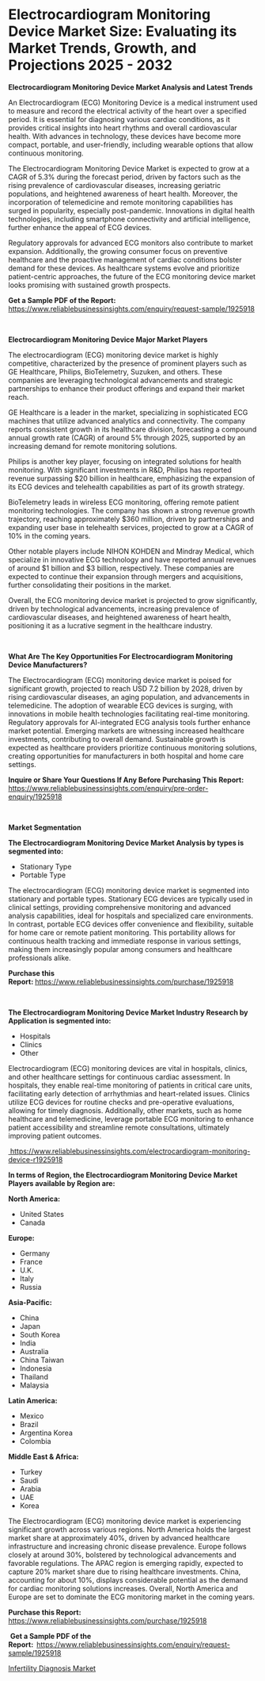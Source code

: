 <p><h1>Electrocardiogram Monitoring Device Market Size: Evaluating its Market Trends, Growth, and Projections 2025 - 2032</h1></p><p><strong>Electrocardiogram Monitoring Device Market Analysis and Latest Trends</strong></p>
<p><p>An Electrocardiogram (ECG) Monitoring Device is a medical instrument used to measure and record the electrical activity of the heart over a specified period. It is essential for diagnosing various cardiac conditions, as it provides critical insights into heart rhythms and overall cardiovascular health. With advances in technology, these devices have become more compact, portable, and user-friendly, including wearable options that allow continuous monitoring.</p><p>The Electrocardiogram Monitoring Device Market is expected to grow at a CAGR of 5.3% during the forecast period, driven by factors such as the rising prevalence of cardiovascular diseases, increasing geriatric populations, and heightened awareness of heart health. Moreover, the incorporation of telemedicine and remote monitoring capabilities has surged in popularity, especially post-pandemic. Innovations in digital health technologies, including smartphone connectivity and artificial intelligence, further enhance the appeal of ECG devices.</p><p>Regulatory approvals for advanced ECG monitors also contribute to market expansion. Additionally, the growing consumer focus on preventive healthcare and the proactive management of cardiac conditions bolster demand for these devices. As healthcare systems evolve and prioritize patient-centric approaches, the future of the ECG monitoring device market looks promising with sustained growth prospects.</p></p>
<p><strong>Get a Sample PDF of the Report:&nbsp;</strong> <a href="https://www.reliablebusinessinsights.com/enquiry/request-sample/1925918?utm_campaign=2769&utm_medium=2&utm_source=Github&utm_content=ia&utm_term=03032025&utm_id=electrocardiogram-monitoring-device">https://www.reliablebusinessinsights.com/enquiry/request-sample/1925918</a></p>
<p>&nbsp;</p>
<p><strong>Electrocardiogram Monitoring Device Major Market Players</strong></p>
<p><p>The electrocardiogram (ECG) monitoring device market is highly competitive, characterized by the presence of prominent players such as GE Healthcare, Philips, BioTelemetry, Suzuken, and others. These companies are leveraging technological advancements and strategic partnerships to enhance their product offerings and expand their market reach.</p><p>GE Healthcare is a leader in the market, specializing in sophisticated ECG machines that utilize advanced analytics and connectivity. The company reports consistent growth in its healthcare division, forecasting a compound annual growth rate (CAGR) of around 5% through 2025, supported by an increasing demand for remote monitoring solutions.</p><p>Philips is another key player, focusing on integrated solutions for health monitoring. With significant investments in R&D, Philips has reported revenue surpassing $20 billion in healthcare, emphasizing the expansion of its ECG devices and telehealth capabilities as part of its growth strategy.</p><p>BioTelemetry leads in wireless ECG monitoring, offering remote patient monitoring technologies. The company has shown a strong revenue growth trajectory, reaching approximately $360 million, driven by partnerships and expanding user base in telehealth services, projected to grow at a CAGR of 10% in the coming years.</p><p>Other notable players include NIHON KOHDEN and Mindray Medical, which specialize in innovative ECG technology and have reported annual revenues of around $1 billion and $3 billion, respectively. These companies are expected to continue their expansion through mergers and acquisitions, further consolidating their positions in the market.</p><p>Overall, the ECG monitoring device market is projected to grow significantly, driven by technological advancements, increasing prevalence of cardiovascular diseases, and heightened awareness of heart health, positioning it as a lucrative segment in the healthcare industry.</p></p>
<p>&nbsp;</p>
<p><strong>What Are The Key Opportunities For Electrocardiogram Monitoring Device Manufacturers?</strong></p>
<p><p>The Electrocardiogram (ECG) monitoring device market is poised for significant growth, projected to reach USD 7.2 billion by 2028, driven by rising cardiovascular diseases, an aging population, and advancements in telemedicine. The adoption of wearable ECG devices is surging, with innovations in mobile health technologies facilitating real-time monitoring. Regulatory approvals for AI-integrated ECG analysis tools further enhance market potential. Emerging markets are witnessing increased healthcare investments, contributing to overall demand. Sustainable growth is expected as healthcare providers prioritize continuous monitoring solutions, creating opportunities for manufacturers in both hospital and home care settings.</p></p>
<p><strong>Inquire or Share Your Questions If Any Before Purchasing This Report:</strong> <a href="https://www.reliablebusinessinsights.com/enquiry/pre-order-enquiry/1925918?utm_campaign=2769&utm_medium=2&utm_source=Github&utm_content=ia&utm_term=03032025&utm_id=electrocardiogram-monitoring-device">https://www.reliablebusinessinsights.com/enquiry/pre-order-enquiry/1925918</a></p>
<p>&nbsp;</p>
<p><strong>Market Segmentation</strong></p>
<p><strong>The Electrocardiogram Monitoring Device Market Analysis by types is segmented into:</strong></p>
<p><ul><li>Stationary Type</li><li>Portable Type</li></ul></p>
<p><p>The electrocardiogram (ECG) monitoring device market is segmented into stationary and portable types. Stationary ECG devices are typically used in clinical settings, providing comprehensive monitoring and advanced analysis capabilities, ideal for hospitals and specialized care environments. In contrast, portable ECG devices offer convenience and flexibility, suitable for home care or remote patient monitoring. This portability allows for continuous health tracking and immediate response in various settings, making them increasingly popular among consumers and healthcare professionals alike.</p></p>
<p><strong>Purchase this Report:&nbsp;</strong><a href="https://www.reliablebusinessinsights.com/purchase/1925918?utm_campaign=2769&utm_medium=2&utm_source=Github&utm_content=ia&utm_term=03032025&utm_id=electrocardiogram-monitoring-device">https://www.reliablebusinessinsights.com/purchase/1925918</a></p>
<p>&nbsp;</p>
<p><strong>The Electrocardiogram Monitoring Device Market Industry Research by Application is segmented into:</strong></p>
<p><ul><li>Hospitals</li><li>Clinics</li><li>Other</li></ul></p>
<p><p>Electrocardiogram (ECG) monitoring devices are vital in hospitals, clinics, and other healthcare settings for continuous cardiac assessment. In hospitals, they enable real-time monitoring of patients in critical care units, facilitating early detection of arrhythmias and heart-related issues. Clinics utilize ECG devices for routine checks and pre-operative evaluations, allowing for timely diagnosis. Additionally, other markets, such as home healthcare and telemedicine, leverage portable ECG monitoring to enhance patient accessibility and streamline remote consultations, ultimately improving patient outcomes.</p></p>
<p><a href="https://www.reliablebusinessinsights.com/electrocardiogram-monitoring-device-r1925918?utm_campaign=2769&utm_medium=2&utm_source=Github&utm_content=ia&utm_term=03032025&utm_id=electrocardiogram-monitoring-device">&nbsp;https://www.reliablebusinessinsights.com/electrocardiogram-monitoring-device-r1925918</a></p>
<p><strong>In terms of Region, the Electrocardiogram Monitoring Device Market Players available by Region are:</strong></p>
<p>
    <p> <strong> North America: </strong>
        <ul>
            <li>United States</li>
            <li>Canada</li>
        </ul>
        </p> 
    <p> <strong> Europe: </strong>
        <ul>
            <li>Germany</li>
            <li>France</li>
            <li>U.K.</li>
            <li>Italy</li>
            <li>Russia</li>
        </ul>
        </p> 
    <p> <strong> Asia-Pacific: </strong>
        <ul>
            <li>China</li>
            <li>Japan</li>
            <li>South Korea</li>
            <li>India</li>
            <li>Australia</li>
            <li>China Taiwan</li>
            <li>Indonesia</li>
            <li>Thailand</li>
            <li>Malaysia</li>
        </ul>
        </p> 
    <p> <strong> Latin America: </strong>
        <ul>
            <li>Mexico</li>
            <li>Brazil</li>
            <li>Argentina Korea</li>
            <li>Colombia</li>
        </ul>
        </p> 
    <p> <strong> Middle East & Africa: </strong>
        <ul>
            <li>Turkey</li>
            <li>Saudi</li>
            <li>Arabia</li>
            <li>UAE</li>
            <li>Korea</li>
        </ul>
    </p>
    </p>
<p><p>The Electrocardiogram (ECG) monitoring device market is experiencing significant growth across various regions. North America holds the largest market share at approximately 40%, driven by advanced healthcare infrastructure and increasing chronic disease prevalence. Europe follows closely at around 30%, bolstered by technological advancements and favorable regulations. The APAC region is emerging rapidly, expected to capture 20% market share due to rising healthcare investments. China, accounting for about 10%, displays considerable potential as the demand for cardiac monitoring solutions increases. Overall, North America and Europe are set to dominate the ECG monitoring market in the coming years.</p></p>
<p><strong>Purchase this Report: </strong><a href="https://www.reliablebusinessinsights.com/purchase/1925918?utm_campaign=2769&utm_medium=2&utm_source=Github&utm_content=ia&utm_term=03032025&utm_id=electrocardiogram-monitoring-device">https://www.reliablebusinessinsights.com/purchase/1925918</a></p>
<p>&nbsp;<strong>Get a Sample PDF of the Report:&nbsp;&nbsp;</strong><a href="https://www.reliablebusinessinsights.com/enquiry/request-sample/1925918?utm_campaign=2769&utm_medium=2&utm_source=Github&utm_content=ia&utm_term=03032025&utm_id=electrocardiogram-monitoring-device">https://www.reliablebusinessinsights.com/enquiry/request-sample/1925918</a></p>
<p><strong></strong></p>
<p><p><a href="https://github.com/alasmyayock/Market-Research-Report-List-1/blob/main/infertility-diagnosis-market.md?utm_campaign=2769&utm_medium=2&utm_source=Github&utm_content=ia&utm_term=03032025&utm_id=electrocardiogram-monitoring-device">Infertility Diagnosis Market</a></p></p>
